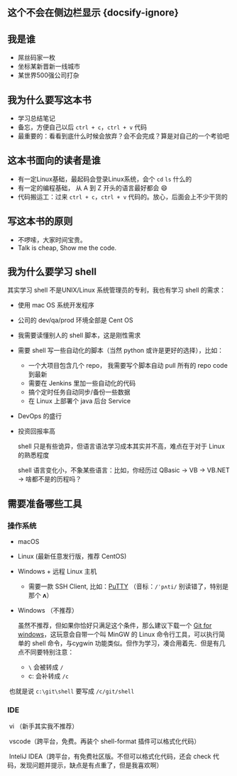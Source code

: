
## 这个不会在侧边栏显示 {docsify-ignore}

## 我是谁

- 屌丝码家一枚
- 坐标某新晋新一线城市
- 某世界500强公司打杂

## 我为什么要写这本书

- 学习总结笔记
- 备忘，方便自己以后 `ctrl + c`，`ctrl + v` 代码
- 最重要的：看看到底什么时候会放弃？会不会完成？算是对自己的一个考验吧

## 这本书面向的读者是谁

- 有一定Linux基础，最起码会登录Linux系统，会个 `cd` `ls` 什么的
- 有一定的编程基础， 从 A 到 Z 开头的语言最好都会 :smile:
- 代码搬运工：过来 `ctrl + c`，`ctrl + v` 代码的。放心，后面会上不少干货的

## 写这本书的原则

- 不啰嗦，大家时间宝贵。
- Talk is cheap, Show me the code.

## 我为什么要学习 shell

其实学习 shell 不是UNIX/Linux 系统管理员的专利，我也有学习 shell 的需求：

- 使用 mac OS 系统开发程序

- 公司的 dev/qa/prod 环境全部是 Cent OS

- 我需要读懂别人的 shell 脚本，这是刚性需求

- 需要 shell 写一些自动化的脚本（当然 python 或许是更好的选择），比如：

  - 一个大项目包含几个 repo， 我需要写个脚本自动 pull 所有的 repo code 到最新
  - 需要在 Jenkins 里加一些自动化的代码
  - 搞个定时任务自动同步/备份一些数据
  - 在 Linux 上部署个 java 后台 Service

- DevOps 的盛行

- 投资回报率高

  shell 只是有些诡异，但语言语法学习成本其实并不高，难点在于对于 Linux 的熟悉程度

  shell 语言变化小，不象某些语言：比如，你经历过 QBasic -> VB -> VB.NET -> 啥都不是的历程吗？

## 需要准备哪些工具

### 操作系统

- macOS

- Linux (最新任意发行版，推荐 CentOS)

- Windows + 远程 Linux 主机

  - 需要一款 SSH Client, 比如：[PuTTY](https://www.chiark.greenend.org.uk/~sgtatham/putty/) （音标：`/ˈpʌti/` 别读错了，特别是那个 **ʌ**）

- Windows （不推荐）

  虽然不推荐，但如果你恰好只满足这个条件，那么建议下载一个 [Git for windows](https://git-scm.com/download/win)，这玩意会自带一个叫 MinGW 的 Linux 命令行工具，可以执行简单的 shell 命令，与cygwin 功能类似。但作为学习，凑合用着先．但是有几点不同要特别注意：
  - `\` 会被转成 `/`
  - c: 会补转成 `/c`

​       也就是说 `c:\git\shell`  要写成 `/c/git/shell`

### IDE

​	vi （新手其实我不推荐）

​	vscode（跨平台，免费。再装个 shell-format 插件可以格式化代码）

​	InteliJ IDEA（跨平台，有免费社区版。不但可以格式化代码，还会 check 代码，发现问题并提示，缺点是有点重了，但是我喜欢啊）